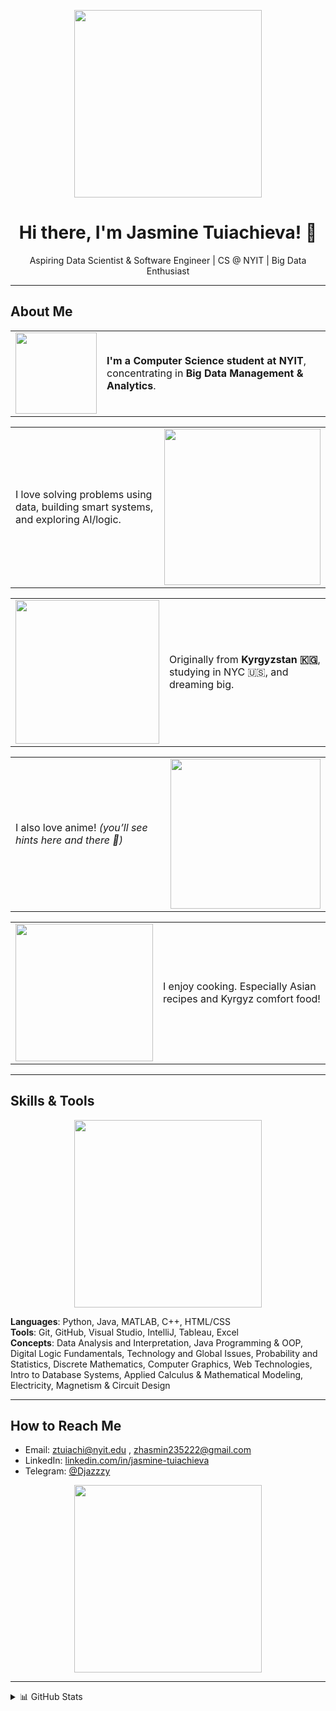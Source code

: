 <p align="center">
  <img src="https://i.pinimg.com/originals/a6/80/1a/a6801a1791d7525ac34ca743b4c2a4d2.gif" width="300"/>
</p>

<h1 align="center">Hi there, I'm Jasmine Tuiachieva! 🌸</h1>

<p align="center">
  Aspiring Data Scientist & Software Engineer | CS @ NYIT | Big Data Enthusiast
</p>

---


<h2 align="left">About Me</h2>

<!-- Row 1 -->
<table>
  <tr>
    <td width="130"><img src="https://i.pinimg.com/originals/c6/5e/c9/c65ec9a8eea3d1c446f290e0a2aac54c.gif" width="130"></td>
    <td><strong>I'm a Computer Science student at NYIT</strong>, concentrating in <strong>Big Data Management & Analytics</strong>.</td>
  </tr>
</table>

<!-- Row 2 -->
<table>
  <tr>
    <td>I love solving problems using data, building smart systems, and exploring AI/logic.</td>
    <td width="130"><img src="https://i.pinimg.com/originals/92/04/b7/9204b76de7e38bc4efbc2f800add06c3.gif" width="250"></td>
  </tr>
</table>

<!-- Row 3 -->
<table>
  <tr>
    <td width="130"><img src="https://i.pinimg.com/736x/b7/a2/2a/b7a22a6c66ad2a4d412adb3cbf3a7106.jpg" width="230"></td>
    <td>Originally from <strong>Kyrgyzstan 🇰🇬</strong>, studying in NYC 🇺🇸, and dreaming big.</td>
  </tr>
</table>

<!-- Row 4 -->
<table>
  <tr>
    <td>I also love anime! <em>(you’ll see hints here and there 👀)</em></td>
    <td width="150"><img src="https://media1.tenor.com/m/TmQG5zFf_MIAAAAC/bling-bang-bang-born-mashle.gif" width="240"></td>
  </tr>
</table>

<!-- Row 5 -->
<table>
  <tr>
    <td width="130"><img src="https://media1.tenor.com/m/-e9u21bmf2IAAAAC/dungeon-meshi-delicious-in-dungeon.gif" width="220"></td>
    <td>I enjoy cooking. Especially Asian recipes and Kyrgyz comfort food!</td>
  </tr>
</table>

---


## Skills & Tools

<p align="center">
  <img src="https://i.pinimg.com/originals/47/d0/c7/47d0c70ae064577a49f545214a06b716.gif" width="300"/>
</p>

**Languages**: Python, Java, MATLAB, C++, HTML/CSS  
**Tools**: Git, GitHub, Visual Studio, IntelliJ, Tableau, Excel  
**Concepts**: Data Analysis and Interpretation, Java Programming & OOP, Digital Logic Fundamentals, Technology and Global Issues, Probability and Statistics, Discrete Mathematics, Computer Graphics,
Web Technologies, Intro to Database Systems, Applied Calculus & Mathematical Modeling, Electricity, Magnetism & Circuit Design

---

## How to Reach Me

- Email: [ztuiachi@nyit.edu](mailto:ztuiachi@nyit.edu) , [zhasmin235222@gmail.com](mailto:zhasmin235222@gmail.com) 
- LinkedIn: [linkedin.com/in/jasmine-tuiachieva](https://www.linkedin.com/in/jasmine-tuiachieva-6338a5259/)
- Telegram: [@Djazzzy](https://t.me/Djazzzy)


<p align="center">
  <img src="https://media3.giphy.com/media/v1.Y2lkPTc5MGI3NjExZTR1cDJvcHk1eXF6Z2d6N3ZuZnJ0MDdzanV1eTRtZHF0NWwxdjNlaCZlcD12MV9pbnRlcm5hbF9naWZfYnlfaWQmY3Q9Zw/dKBES1ypGwZdyFQBQ7/giphy.gif" width="300"/>
</p>

---

<details>
  <summary>📊 GitHub Stats</summary>
  <br/>
  <img src="https://github-readme-stats.vercel.app/api?username=mikaisloyal&show_icons=true&theme=tokyonight"/>
</details>

